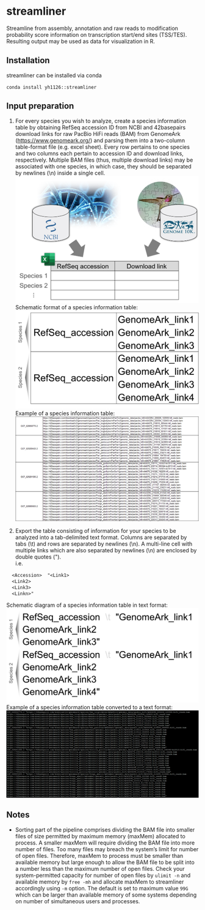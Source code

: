 # streamliner

Streamline from assembly, annotation and raw reads to modification probability score information on transcription start/end sites (TSS/TES). Resulting output may be used as data for visualization in R.

## Installation

streamliner can be installed via conda
```
conda install yh1126::streamliner
```

## Input preparation

1. For every species you wish to analyze, create a species information table by obtaining RefSeq accession ID from NCBI and 42basepairs download links for raw PacBio HiFi reads (BAM) from GenomeArk (https://www.genomeark.org/) and parsing them into a two-column table-format file (e.g. excel sheet). Every row pertains to one species and two columns each pertain to accession ID and download links, respectively. Multiple BAM files (thus, multiple download links) may be associated with one species, in which case, they should be separated by newlines (\n) inside a single cell. ![Diagram of input preparation](input_prep_1.png?raw=true "Diagram of input preparation")  
  Schematic format of a species information table: ![Species information table format](species_information_table_format.png?raw=true "Species information table format")  
  Example of a species information table: ![Species information table example](species_information_table_example.png?raw=true "Example of a species information table")

2. Export the table consisting of information for your species to be analyzed into a tab-delimited text format. Columns are separated by tabs (\t) and rows are separated by newlines (\n). A multi-line cell with multiple links which are also separated by newlines (\n) are enclosed by double quotes (").  
 i.e.  
```
  <Accession>  "<Link1>
  <Link2>
  <Link3>
  <Linkn>"
```  
  Schematic diagram of a species information table in text format: ![Schematic diagram of a species table converted to text format](species_information_table_txt_format.png?raw=true "Schematic diagram of a species table converted to text format")  
  Example of a species information table converted to a text format: ![Example of a species information table in text format](species_information_table_txt_example.png?raw=true "Example of a species information table in text format")

## Notes

* Sorting part of the pipeline comprises dividing the BAM file into smaller files of size permitted by maximum memory (maxMem) allocated to process. A smaller maxMem will require dividing the BAM file into more number of files. Too many files may breach the system’s limit for number of open files. Therefore, maxMem to process must be smaller than available memory but large enough to allow the BAM file to be split into a number less than the maximum number of open files. Check your system-permitted capacity for number of open files by `ulimit -n` and available memory by `free -mh` and allocate maxMem to streamliner accordingly using `-m` option. The default is set to maximum value `99G` which can be larger than available memory of some systems depending on number of simultaneous users and processes.
